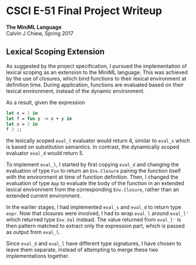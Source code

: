 # CSCI E-51 Final Project Writeup
**The MiniML Language**<br>
Calvin J Chiew, Spring 2017

## Lexical Scoping Extension
As suggested by the project specification, I pursued the implementation of lexical scoping as an extension to the MiniML language. This was achieved by the use of closures, which bind functions to their lexical environment at definition time. During application, functions are evaluated based on their lexical environment, instead of the dynamic environment.

As a result, given the expression

```ocaml
let x = 1 in
let f = fun y -> x + y in
let x = 2 in
f 3 ;;
```

the lexically scoped `eval_l` evaluator would return 4, similar to `eval_s` which is based on substitution semantics. In contrast, the dynamically scoped evaluator `eval_d` would return 5.

To implement `eval_l`, I started by first copying `eval_d` and changing the evaluation of type `Fun` to return an `Env.Closure` pairing the function itself with the environment at time of function definition. Then, I changed the evaluation of type `App` to evaluate the body of the function in an extended lexical environment from the corresponding `Env.Closure`, rather than an extended current environment.

In the earlier stages, I had implemented `eval_s` and `eval_d` to return type `expr`. Now that closures were involved, I had to wrap `eval_l` around `eval_l'` which returned type `Env.Val` instead. The value returned from `eval_l'` is then pattern matched to extract only the expression part, which is passed as output from `eval_l`.

Since `eval_d` and `eval_l` have different type signatures, I have chosen to leave them separate, instead of attempting to merge these two implementations together.
